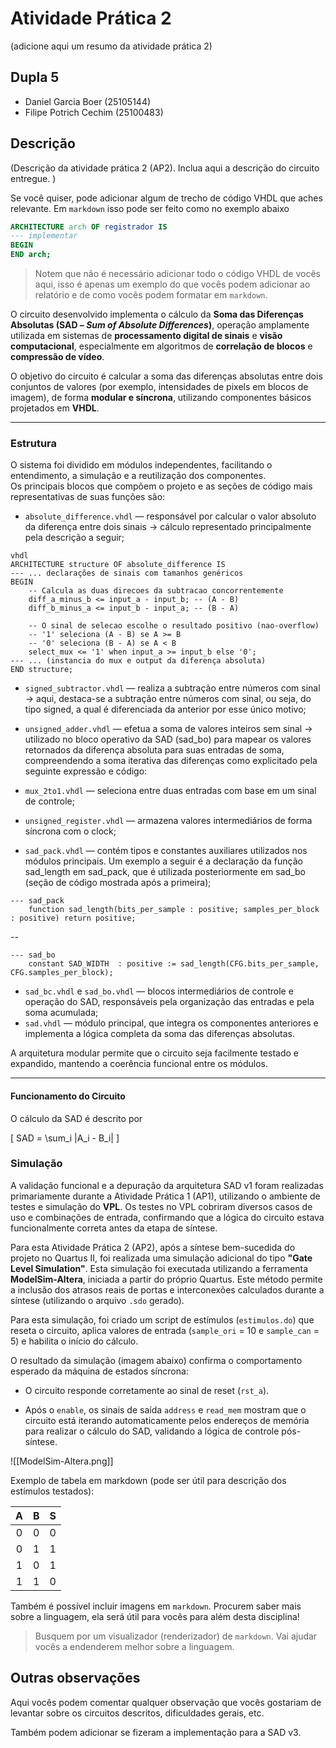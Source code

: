 # Atividade Prática 2

(adicione aqui um resumo da atividade prática 2)

## Dupla 5

- Daniel Garcia Boer (25105144)
- Filipe Potrich Cechim (25100483)


## Descrição

(Descrição da atividade prática 2 (AP2). Inclua aqui a descrição do circuito entregue. )

Se você quiser, pode adicionar algum de trecho de código VHDL que aches relevante. 
Em `markdown` isso pode ser feito como no exemplo abaixo

```vhdl
ARCHITECTURE arch OF registrador IS
--- implementar
BEGIN
END arch;
```

> Notem que não é necessário adicionar todo o código VHDL de vocês aqui, isso é apenas um exemplo do que vocês podem adicionar ao relatório e de como vocês podem formatar em `markdown`.

O circuito desenvolvido implementa o cálculo da **Soma das Diferenças Absolutas (SAD – *Sum of Absolute Differences*)**, operação amplamente utilizada em sistemas de **processamento digital de sinais** e **visão computacional**, especialmente em algoritmos de **correlação de blocos** e **compressão de vídeo**.  

O objetivo do circuito é calcular a soma das diferenças absolutas entre dois conjuntos de valores (por exemplo, intensidades de pixels em blocos de imagem), de forma **modular e síncrona**, utilizando componentes básicos projetados em **VHDL**.  

---

### Estrutura

O sistema foi dividido em módulos independentes, facilitando o entendimento, a simulação e a reutilização dos componentes.  
Os principais blocos que compõem o projeto e as seções de código mais representativas de suas funções são:

- `absolute_difference.vhdl` — responsável por calcular o valor absoluto da diferença entre dois sinais -> cálculo representado principalmente pela descrição a seguir;
```
vhdl
ARCHITECTURE structure OF absolute_difference IS
--- ... declarações de sinais com tamanhos genéricos
BEGIN
    -- Calcula as duas direcoes da subtracao concorrentemente
    diff_a_minus_b <= input_a - input_b; -- (A - B)
    diff_b_minus_a <= input_b - input_a; -- (B - A)

    -- O sinal de selecao escolhe o resultado positivo (nao-overflow)
    -- '1' seleciona (A - B) se A >= B
    -- '0' seleciona (B - A) se A < B
    select_mux <= '1' when input_a >= input_b else '0';
--- ... (instancia do mux e output da diferença absoluta)
END structure;
```
- `signed_subtractor.vhdl` — realiza a subtração entre números com sinal -> aqui, destaca-se a subtração entre números com sinal, ou seja, do tipo signed, a qual é diferenciada da anterior por esse único motivo; 
- `unsigned_adder.vhdl` — efetua a soma de valores inteiros sem sinal -> utilizado no bloco operativo da SAD (sad_bo) para mapear os valores retornados da diferença absoluta para suas entradas de soma, compreendendo a soma iterativa das diferenças como explicitado pela seguinte expressão e código:


  
- `mux_2to1.vhdl` — seleciona entre duas entradas com base em um sinal de controle;  
- `unsigned_register.vhdl` — armazena valores intermediários de forma síncrona com o clock;  
- `sad_pack.vhdl` — contém tipos e constantes auxiliares utilizados nos módulos principais. Um exemplo a seguir é a declaração da função sad_length em sad_pack, que é utilizada posteriormente em sad_bo (seção de código mostrada após a primeira);  
```
--- sad_pack
    function sad_length(bits_per_sample : positive; samples_per_block : positive) return positive;
```
--
```
--- sad_bo
    constant SAD_WIDTH  : positive := sad_length(CFG.bits_per_sample, CFG.samples_per_block);
```
- `sad_bc.vhdl` e `sad_bo.vhdl` — blocos intermediários de controle e operação do SAD, responsáveis pela organização das entradas e pela soma acumulada;  
- `sad.vhdl` — módulo principal, que integra os componentes anteriores e implementa a lógica completa da soma das diferenças absolutas.  

A arquitetura modular permite que o circuito seja facilmente testado e expandido, mantendo a coerência funcional entre os módulos.

---

#### Funcionamento do Circuito

O cálculo da SAD é descrito por

\[
SAD = \sum_i |A_i - B_i|
\]

### Simulação

A validação funcional e a depuração da arquitetura SAD v1 foram realizadas primariamente durante a Atividade Prática 1 (AP1), utilizando o ambiente de testes e simulação do **VPL**. Os testes no VPL cobriram diversos casos de uso e combinações de entrada, confirmando que a lógica do circuito estava funcionalmente correta antes da etapa de síntese.

Para esta Atividade Prática 2 (AP2), após a síntese bem-sucedida do projeto no Quartus II, foi realizada uma simulação adicional do tipo **"Gate Level Simulation"**. Esta simulação foi executada utilizando a ferramenta **ModelSim-Altera**, iniciada a partir do próprio Quartus. Este método permite a inclusão dos atrasos reais de portas e interconexões calculados durante a síntese (utilizando o arquivo `.sdo` gerado).

Para esta simulação, foi criado um script de estímulos (`estimulos.do`) que reseta o circuito, aplica valores de entrada (`sample_ori` = 10 e `sample_can` = 5) e habilita o início do cálculo.

O resultado da simulação (imagem abaixo) confirma o comportamento esperado da máquina de estados síncrona:

- O circuito responde corretamente ao sinal de reset (`rst_a`).
    
- Após o `enable`, os sinais de saída `address` e `read_mem` mostram que o circuito está iterando automaticamente pelos endereços de memória para realizar o cálculo do SAD, validando a lógica de controle pós-síntese.

![[ModelSim-Altera.png]]

Exemplo de tabela em markdown (pode ser útil para descrição dos estímulos testados):

|  A  |  B  |  S  |
| :-: | :-: | :-: |
|  0  |  0  |  0  |
|  0  |  1  |  1  |
|  1  |  0  |  1  |
|  1  |  1  |  0  |

Também é possível incluir imagens em `markdown`. Procurem saber mais sobre a linguagem, ela será útil para vocês para além desta disciplina!

> Busquem por um visualizador (renderizador) de `markdown`. Vai ajudar vocês a endenderem melhor sobre a linguagem.



## Outras observações

Aqui vocês podem comentar qualquer observação que vocês gostariam de levantar sobre os circuitos descritos, dificuldades gerais, etc.

Também podem adicionar se fizeram a implementação para a SAD v3. 
